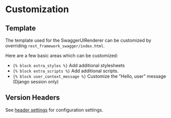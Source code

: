 # Customization

## Template
The template used for the SwaggerUIRenderer can be customized by overriding
`rest_framework_swagger/index.html`.

Here are a few basic areas which can be customized:

- `{% block extra_styles %}` Add additional stylesheets
- `{% block extra_scripts %}` Add additional scripts.
- `{% block user_context_message %}` Customize the "Hello, user" message (Django session only)


## Version Headers
See [header settings](settings.md#headers) for configuration settings.
